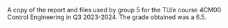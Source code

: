 A copy of the report and files used by group 5 for the TU/e course 4CM00 Control Engineering in Q3 2023-2024. The grade obtained was a 6.5.
